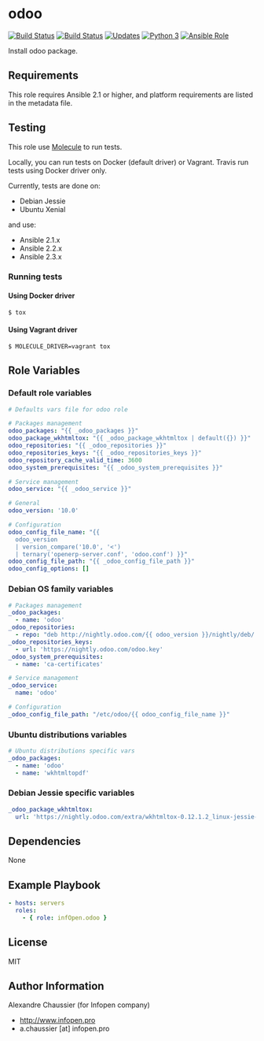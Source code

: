 # odoo

[![Build Status](https://img.shields.io/travis/infOpen/ansible-role-odoo/master.svg?label=travis_master)](https://travis-ci.org/infOpen/ansible-role-odoo)
[![Build Status](https://img.shields.io/travis/infOpen/ansible-role-odoo/develop.svg?label=travis_develop)](https://travis-ci.org/infOpen/ansible-role-odoo)
[![Updates](https://pyup.io/repos/github/infOpen/ansible-role-odoo/shield.svg)](https://pyup.io/repos/github/infOpen/ansible-role-odoo/)
[![Python 3](https://pyup.io/repos/github/infOpen/ansible-role-odoo/python-3-shield.svg)](https://pyup.io/repos/github/infOpen/ansible-role-odoo/)
[![Ansible Role](https://img.shields.io/ansible/role/17841.svg)](https://galaxy.ansible.com/infOpen/odoo/)

Install odoo package.

## Requirements

This role requires Ansible 2.1 or higher,
and platform requirements are listed in the metadata file.

## Testing

This role use [Molecule](https://github.com/metacloud/molecule/) to run tests.

Locally, you can run tests on Docker (default driver) or Vagrant.
Travis run tests using Docker driver only.

Currently, tests are done on:
- Debian Jessie
- Ubuntu Xenial

and use:
- Ansible 2.1.x
- Ansible 2.2.x
- Ansible 2.3.x

### Running tests

#### Using Docker driver

```
$ tox
```

#### Using Vagrant driver

```
$ MOLECULE_DRIVER=vagrant tox
```

## Role Variables

### Default role variables

``` yaml
# Defaults vars file for odoo role

# Packages management
odoo_packages: "{{ _odoo_packages }}"
odoo_package_wkhtmltox: "{{ _odoo_package_wkhtmltox | default({}) }}"
odoo_repositories: "{{ _odoo_repositories }}"
odoo_repositories_keys: "{{ _odoo_repositories_keys }}"
odoo_repository_cache_valid_time: 3600
odoo_system_prerequisites: "{{ _odoo_system_prerequisites }}"

# Service management
odoo_service: "{{ _odoo_service }}"

# General
odoo_version: '10.0'

# Configuration
odoo_config_file_name: "{{
  odoo_version
  | version_compare('10.0', '<')
  | ternary('openerp-server.conf', 'odoo.conf') }}"
odoo_config_file_path: "{{ _odoo_config_file_path }}"
odoo_config_options: []
```

### Debian OS family variables

``` yaml
# Packages management
_odoo_packages:
  - name: 'odoo'
_odoo_repositories:
  - repo: "deb http://nightly.odoo.com/{{ odoo_version }}/nightly/deb/ ./"
_odoo_repositories_keys:
  - url: 'https://nightly.odoo.com/odoo.key'
_odoo_system_prerequisites:
  - name: 'ca-certificates'

# Service management
_odoo_service:
  name: 'odoo'

# Configuration
_odoo_config_file_path: "/etc/odoo/{{ odoo_config_file_name }}"
```

### Ubuntu distributions variables

``` yaml
# Ubuntu distributions specific vars
_odoo_packages:
  - name: 'odoo'
  - name: 'wkhtmltopdf'
```

### Debian Jessie specific variables

``` yaml
_odoo_package_wkhtmltox:
  url: 'https://nightly.odoo.com/extra/wkhtmltox-0.12.1.2_linux-jessie-amd64.deb'
```

## Dependencies

None

## Example Playbook

``` yaml
- hosts: servers
  roles:
    - { role: infOpen.odoo }
```

## License

MIT

## Author Information

Alexandre Chaussier (for Infopen company)
- http://www.infopen.pro
- a.chaussier [at] infopen.pro
